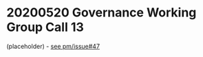 # 20200520 Governance Working Group Call 13

(placeholder) - [see pm/issue#47](https://github.com/stacksgov/pm/issues/47)
